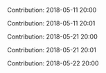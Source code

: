 Contribution: 2018-05-11 20:00

Contribution: 2018-05-11 20:01

Contribution: 2018-05-21 20:00

Contribution: 2018-05-21 20:01

Contribution: 2018-05-22 20:00

